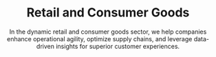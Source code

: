 ---
layout: industry
order: 4
title: Retail and Consumer Goods
subtitle: "In the dynamic retail and consumer goods sector, we help companies enhance operational agility, optimize supply chains, and leverage data-driven insights for superior customer experiences."
intro: "SLKone empowers retail and consumer goods companies to thrive in an era of rapid change and evolving consumer expectations. We partner with organizations to enhance operational agility, optimize supply chains, and leverage data-driven insights for superior customer experiences."
blurb-intro: "Enhance your retail and consumer goods strategy with SLKone's expert insights and innovative solutions for a rapidly changing market."
landscape-title: "The Retail & Consumer Goods Landscape"
landscape-intro: "The retail and consumer goods sector is undergoing significant transformation, driven by:"
landscape:
  - "Omnichannel retail integration and seamless customer experiences"
  - "Shift towards direct-to-consumer (D2C) models"
  - "Increasing focus on sustainability and ethical consumption"
  - "Personalization and data-driven marketing"
  - "Supply chain disruptions and the need for resilience"
landscape-conclusion: "These forces reshape consumer behaviors and business models, necessitating agile and innovative approaches."
approach-title: "Our Approach"
approach-intro: "SLKone adopts a comprehensive approach to retail and consumer goods challenges, integrating operational excellence with customer-centric strategies. Our framework encompasses:"
approach:
  - "Omnichannel Integration: Unifying online and offline experiences"
  - "Supply Chain Optimization: Enhancing resilience and efficiency"
  - "Data Analytics Enablement: Driving insights-based decision making"
  - "Customer Experience Enhancement: Personalizing interactions across touchpoints"
  - "Sustainability Integration: Embedding eco-friendly practices in operations"
why_choose:
  - "Industry-Specific Expertise: Deep understanding of retail and consumer goods dynamics."
  - "Omnichannel Strategies: Seamlessly integrating online and offline experiences."
  - "Supply Chain Excellence: Enhancing resilience and efficiency in your supply networks."
  - "Data-Driven Insights: Leveraging analytics to inform strategic decisions."
  - "Customer-Centric Solutions: Personalizing interactions to improve customer satisfaction."
  - "Sustainable Practices: Implementing eco-friendly and ethical consumption strategies."
  - "Proven Success: Demonstrated results in optimizing operations and driving growth."
  - "Collaborative Partnership: Working closely with your team to ensure tailored and effective solutions."
cta: "Ready to elevate your retail and consumer goods operations? Contact SLKone today to learn how our specialized services can enhance your operational agility and customer experiences."
icon: "fa-solid fa-store"
color: "cinnabar"
image: "/assets/images/backgrounds/retail-and-consumer-goods.webp"
---